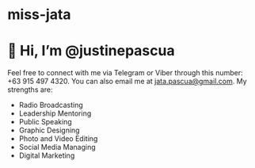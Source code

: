 # miss-jata
# 👋 Hi, I’m @justinepascua
Feel free to connect with me via Telegram or Viber through this number: +63 915 497 4320.
You can also email me at jata.pascua@gmail.com.
My strengths are:
- Radio Broadcasting
- Leadership Mentoring
- Public Speaking
- Graphic Designing
- Photo and Video Editing
- Social Media Managing
- Digital Marketing 



